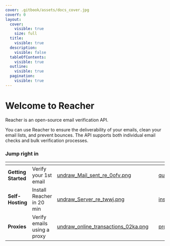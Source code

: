 ```yaml
---
cover: .gitbook/assets/docs_cover.jpg
coverY: 0
layout:
  cover:
    visible: true
    size: full
  title:
    visible: true
  description:
    visible: false
  tableOfContents:
    visible: true
  outline:
    visible: true
  pagination:
    visible: true
---
```


# Welcome to Reacher

Reacher is an open-source email verification API.

You can use Reacher to ensure the deliverability of your emails, clean your email lists, and prevent bounces. The API supports both individual email checks and bulk verification processes.

### Jump right in

<table data-view="cards"><thead><tr><th></th><th></th><th data-hidden data-card-cover data-type="files"></th><th data-hidden></th><th data-hidden data-card-target data-type="content-ref"></th></tr></thead><tbody><tr><td><strong>Getting Started</strong></td><td>Verify your 1st email</td><td><a href=".gitbook/assets/undraw_Mail_sent_re_0ofv.png">undraw_Mail_sent_re_0ofv.png</a></td><td></td><td><a href="getting-started/quickstart.md">quickstart.md</a></td></tr><tr><td><strong>Self-Hosting</strong></td><td>Install Reacher in 20 min</td><td><a href=".gitbook/assets/undraw_Server_re_twwj.png">undraw_Server_re_twwj.png</a></td><td></td><td><a href="self-hosting/install.md">install.md</a></td></tr><tr><td><strong>Proxies</strong></td><td>Verify emails using a proxy</td><td><a href=".gitbook/assets/undraw_online_transactions_02ka.png">undraw_online_transactions_02ka.png</a></td><td></td><td><a href="self-hosting/proxies/">proxies</a></td></tr></tbody></table>
